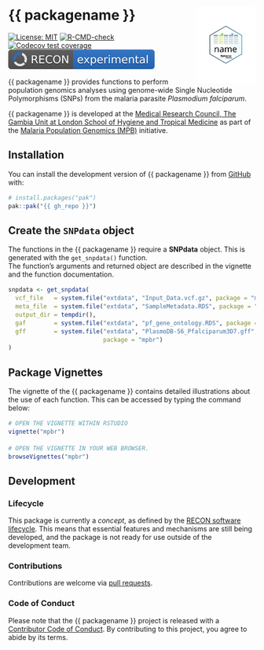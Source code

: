 
<!-- README.md is generated from README.Rmd. Please edit that file. -->
<!-- The code to render this README is stored in .github/workflows/render-readme.yaml -->
<!-- Variables marked with double curly braces will be transformed beforehand: -->
<!-- `packagename` is extracted from the DESCRIPTION file -->
<!-- `gh_repo` is extracted via a special environment variable in GitHub Actions -->

# {{ packagename }} <img src="man/figures/logo.svg" align="right" width="120" />

<!-- badges: start -->

[![License:
MIT](https://img.shields.io/badge/License-MIT-yellow.svg)](https://opensource.org/license/mit/)
[![R-CMD-check](https://github.com/%7B%7B%20gh_repo%20%7D%7D/actions/workflows/R-CMD-check.yaml/badge.svg)](https://github.com/%7B%7B%20gh_repo%20%7D%7D/actions/workflows/R-CMD-check.yaml)
[![Codecov test
coverage](https://codecov.io/gh/%7B%7B%20gh_repo%20%7D%7D/branch/main/graph/badge.svg)](https://app.codecov.io/gh/%7B%7B%20gh_repo%20%7D%7D?branch=main)
[![lifecycle-concept](https://raw.githubusercontent.com/reconverse/reconverse.github.io/master/images/badge-experimental.svg)](https://www.reconverse.org/lifecycle.html#concept)
<!-- badges: end -->

{{ packagename }} provides functions to perform population genomics
analyses using genome-wide Single Nucleotide Polymorphisms (SNPs) from
the malaria parasite *Plasmodium falciparum*.

<!-- This sentence is optional and can be removed -->

{{ packagename }} is developed at the [Medical Research Council, The
Gambia Unit at London School of Hygiene and Tropical
Medicine](https://www.lshtm.ac.uk/research/units/mrc-gambia) as part of
the [Malaria Population Genomics
(MPB)](https://data.org/initiatives/epiverse/) initiative.

## Installation

You can install the development version of {{ packagename }} from
[GitHub](https://github.com/) with:

``` r
# install.packages("pak")
pak::pak("{{ gh_repo }}")
```

## Create the `SNPdata` object

The functions in the {{ packagename }} require a **SNPdata** object.
This is generated with the `get_snpdata()` function.  
The function’s arguments and returned object are described in the
vignette and the function documentation.

``` r
snpdata <- get_snpdata(
  vcf_file   = system.file("extdata", "Input_Data.vcf.gz", package = "mpbr"), 
  meta_file  = system.file("extdata", "SampleMetadata.RDS", package = "mpbr"), 
  output_dir = tempdir(), 
  gaf        = system.file("extdata", "pf_gene_ontology.RDS", package = "mpbr"), 
  gff        = system.file("extdata", "PlasmoDB-56_Pfalciparum3D7.gff",
                           package = "mpbr")
)
```

## Package Vignettes

The vignette of the {{ packagename }} contains detailed illustrations
about the use of each function. This can be accessed by typing the
command below:

``` r
# OPEN THE VIGNETTE WITHIN RSTUDIO
vignette("mpbr")

# OPEN THE VIGNETTE IN YOUR WEB BROWSER.
browseVignettes("mpbr")
```

## Development

### Lifecycle

This package is currently a *concept*, as defined by the [RECON software
lifecycle](https://www.reconverse.org/lifecycle.html). This means that
essential features and mechanisms are still being developed, and the
package is not ready for use outside of the development team.

### Contributions

Contributions are welcome via [pull
requests](https://github.com/%7B%7B%20gh_repo%20%7D%7D/pulls).

### Code of Conduct

Please note that the {{ packagename }} project is released with a
[Contributor Code of
Conduct](https://github.com/epiverse-trace/.github/blob/main/CODE_OF_CONDUCT.md).
By contributing to this project, you agree to abide by its terms.
